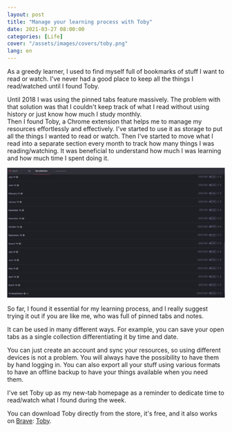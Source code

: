 ```yaml
---
layout: post
title: "Manage your learning process with Toby"
date: 2021-03-27 08:00:00
categories: [Life]
cover: "/assets/images/covers/toby.png"
lang: en
---
```


As a greedy learner, I used to find myself full of bookmarks of stuff I want to read or watch. I've never had a good place to keep all the things I read/watched until I found Toby.

Until 2018 I was using the pinned tabs feature massively. The problem with that solution was that I couldn't keep track of what I read without using history or just know how much I study monthly.   
Then I found Toby, a Chrome extension that helps me to manage my resources effortlessly and effectively.
I've started to use it as storage to put all the things I wanted to read or watch. Then I've started to move what I read into a separate section every month to track how many things I was reading/watching.
It was beneficial to understand how much I was learning and how much time I spent doing it.

![toby](/assets/images/posts/toby.png)

So far, I found it essential for my learning process, and I really suggest trying it out if you are like me, who was full of pinned tabs and notes.

It can be used in many different ways. For example, you can save your open tabs as a single collection differentiating it by time and date.

You can just create an account and sync your resources, so using different devices is not a problem. You will always have the possibility to have them by hand logging in. You can also export all your stuff using various formats to have an offline backup to have your things available when you need them.

I've set Toby up as my new-tab homepage as a reminder to dedicate time to read/watch what I found during the week.

You can download Toby directly from the store, it's free, and it also works on [Brave](https://brave.com): [Toby](https://chrome.google.com/webstore/detail/toby-for-chrome/hddnkoipeenegfoeaoibdmnaalmgkpip).

